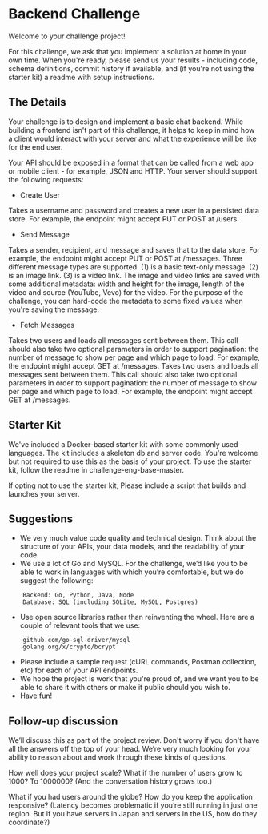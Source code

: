 Backend Challenge
=======================

Welcome to your challenge project!

For this challenge, we ask that you implement a solution at home in your own time. When you're ready, please send us your results - including code, schema definitions, commit history if available, and (if you're not using the starter kit) a readme with setup instructions.


The Details
-----------

Your challenge is to design and implement a basic chat backend. While building a frontend isn't part of this challenge, it helps to keep in mind how a client would interact with your server and what the experience will be like for the end user.

Your API should be exposed in a format that can be called from a web app or mobile client - for example, JSON and HTTP. Your server should support the following requests:

* Create User
	
Takes a username and password and creates a new user in a persisted data store. For example, the endpoint might accept PUT or POST at /users.

* Send Message

Takes a sender, recipient, and message and saves that to the data store. For example, the endpoint might accept PUT or POST at /messages. Three different message types are supported. (1) is a basic text-only message. (2) is an image link. (3) is a video link. The image and video links are saved with some additional metadata: width and height for the image, length of the video and source (YouTube, Vevo) for the video. For the purpose of the challenge, you can hard-code the metadata to some fixed values when you're saving the message.

* Fetch Messages

Takes two users and loads all messages sent between them. This call should also take two optional parameters in order to support pagination: the number of message to show per page and which page to load. For example, the endpoint might accept GET at /messages.
Takes two users and loads all messages sent between them. This call should also take two optional parameters in order to support pagination: the number of message to show per page and which page to load. For example, the endpoint might accept GET at /messages.



Starter Kit
-----------
We've included a Docker-based starter kit with some commonly used languages. The kit includes a skeleton db and server code. You're welcome but not required to use this as the basis of your project. To use the starter kit, follow the readme in challenge-eng-base-master.

If opting not to use the starter kit, Please include a script that builds and launches your server.


Suggestions
-----------

* We very much value code quality and technical design. Think about the structure of your APIs, your data models, and the readability of your code.
* We use a lot of Go and MySQL. For the challenge, we’d like you to be able to work in languages with which you’re comfortable, but we do suggest the following:
```
    Backend: Go, Python, Java, Node
    Database: SQL (including SQLite, MySQL, Postgres)
```
* Use open source libraries rather than reinventing the wheel. Here are a couple of relevant tools that we use:
```
    github.com/go-sql-driver/mysql
    golang.org/x/crypto/bcrypt
```
* Please include a sample request (cURL commands, Postman collection, etc) for each of your API endpoints.
* We hope the project is work that you're proud of, and we want you to be able to share it with others or make it public should you wish to.
* Have fun!


Follow-up discussion
--------------------
We’ll discuss this as part of the project review. Don't worry if you don't have all the answers off the top of your head. We’re very much looking for your ability to reason about and work through these kinds of questions.

How well does your project scale? What if the number of users grow to 1000? To 1000000? (And the conversation history grows too.)

What if you had users around the globe? How do you keep the application responsive? (Latency becomes problematic if you’re still running in just one region. But if you have servers in Japan and servers in the US, how do they coordinate?)
